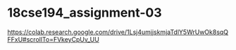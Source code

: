 # 18cse194_assignment-03
https://colab.research.google.com/drive/1Lsj4umjjskmjaTdlY5WrUwOk8sqQFFxU#scrollTo=FVkeyCpUv_UU
